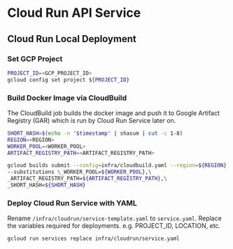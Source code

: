 # Cloud Run API Service

## Cloud Run Local Deployment

### Set GCP Project

```bash
PROJECT_ID=<GCP_PROJECT_ID>
gcloud config set project ${PROJECT_ID}
```

### Build Docker Image via CloudBuild

The CloudBuild job builds the docker image and push it to Google Artifact Registry (GAR) which is run by Cloud Run
Service later on.

```bash
SHORT_HASH=$(echo -n "$timestamp" | shasum | cut -c 1-8)
REGION=<REGION>
WORKER_POOL=<WORKER_POOL>
ARTIFACT_REGISTRY_PATH=<ARTIFACT_REGISTRY_PATH>

gcloud builds submit --config=infra/cloudbuild.yaml --region=${REGION} \
--substitutions \_WORKER_POOL=${WORKER_POOL},\
_ARTIFACT_REGISTRY_PATH=${ARTIFACT_REGISTRY_PATH},\
_SHORT_HASH=${SHORT_HASH}
```

### Deploy Cloud Run Service with YAML

Rename `/infra/cloudrun/service-template.yaml` to `service.yaml`.
Replace the variables required for deployments. e.g. PROJECT_ID, LOCATION, etc.

```bash
gcloud run services replace infra/cloudrun/service.yaml
```
